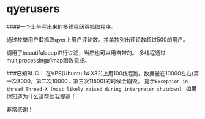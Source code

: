 # qyerusers
####一个上午写出来的多线程网页抓取程序。

通过枚举用户ID抓取qyer上用户评论数。并单独列出评论数超过500的用户。

调用了beautifulsoup进行过滤，当然也可以用自带的。
多线程通过multiprocessing的map函数完成。

###已知BUG：
在VPS(Ubuntu 14 X32)上用100线程跑。数据量在10000左右(第一次8000，第二次10000，第三次11500)的时候会崩毁。
提示```Exception in thread Thread-X (most likely raised during interpreter shutdown) ``` 如果你知道为什么请帮助我提高！

非常感谢！
